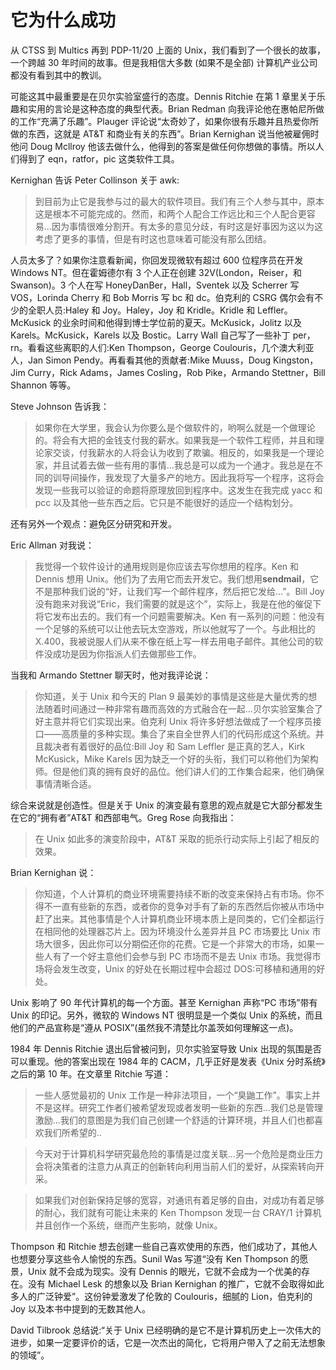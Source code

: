 # 它为什么成功

从 CTSS 到 Multics 再到 PDP-11/20 上面的 Unix，我们看到了一个很长的故事，一个跨越 30 年时间的故事。但是我相信大多数 (如果不是全部) 计算机产业公司都没有看到其中的教训。

可能这其中最重要是在贝尔实验室盛行的态度。Dennis Ritchie 在第 1 章里关于乐趣和实用的言论是这种态度的典型代表。Brian Redman 向我评论他在惠帕尼所做的工作“充满了乐趣”。Plauger 评论说“太奇妙了，如果你很有乐趣并且热爱你所做的东西，这就是 AT&T 和商业有关的东西”。Brian Kernighan 说当他被雇佣时他问 Doug Mcllroy 他该去做什么，他得到的答案是做任何你想做的事情。所以人们得到了 eqn，ratfor，pic 这类软件工具。

Kernighan 告诉 Peter Collinson 关于 awk:

> 到目前为止它是我参与过的最大的软件项目。我们有三个人参与其中，原本这是根本不可能完成的。然而，和两个人配合工作远比和三个人配合更容易...因为事情很难分割开。有太多的意见分歧，有时这是好事因为这以为这考虑了更多的事情，但是有时这也意味着可能没有那么团结。

人员太多了？如果你注意看新闻，你回发现微软有超过 600 位程序员在开发 Windows NT。但在霍姆德尔有 3 个人正在创建 32V(London，Reiser，和 Swanson)。3 个人在写 HoneyDanBer，Hall，Sventek 以及 Scherrer 写 VOS，Lorinda Cherry 和 Bob Morris 写 bc 和 dc。伯克利的 CSRG 偶尔会有不少的全职人员:Haley 和 Joy。Haley，Joy 和 Kridle。Kridle 和 Leffler。McKusick 的业余时间和他得到博士学位前的夏天。McKusick，Jolitz 以及 Karels。McKusick，Karels 以及 Bostic。Larry Wall 自己写了一些补丁 per，rn。看看这些离职的人们:Ken Thompson，George Coulouris，几个澳大利亚人，Jan Simon Pendy。再看看其他的贡献者:Mike Muuss，Doug Kingston，Jim Curry，Rick Adams，James Cosling，Rob Pike，Armando Stettner，Bill Shannon 等等。

Steve Johnson 告诉我：

> 如果你在大学里，我会认为你要么是个做软件的，哟啊么就是一个做理论的。将会有大把的金钱支付我的薪水。如果我是一个软件工程师，并且和理论家交谈，付我薪水的人将会认为收到了欺骗。相反的，如果我是一个理论家，并且试着去做一些有用的事情...我总是可以成为一个通才。我总是在不同的训导间操作，我发现了大量多产的地方。因此我将写一个程序，这将会发现一些我可以验证的命题将原理放回到程序中。这发生在我完成 yacc 和 pcc 以及其他一些东西之后。它只是不能很好的适应一个结构划分。

还有另外一个观点：避免区分研究和开发。

Eric Allman 对我说：

> 我觉得一个软件设计的通用规则是你应该去写你想用的程序。Ken 和 Dennis 想用 Unix。他们为了去用它而去开发它。我们想用**sendmail**，它不是那种我们说的“好，让我们写一个邮件程序，然后把它发给...”。Bill Joy 没有跑来对我说“Eric，我们需要的就是这个”，实际上，我是在他的催促下将它发布出去的。我们有一个问题需要解决。Ken 有一系列的问题：他没有一个足够的系统可以让他去玩太空游戏，所以他就写了一个。与此相比的 X.400，我被说服人们从来不像在纸上写一样去用电子邮件。其他公司的软件没成功是因为你指派人们去做那些工作。

当我和 Armando Stettner 聊天时，他对我评论说：

> 你知道，关于 Unix 和今天的 Plan 9 最美妙的事情是这些是大量优秀的想法随着时间通过一种非常有趣而高效的方式融合在一起...贝尔实验室集合了好主意并将它们实现出来。伯克利 Unix 将许多好想法做成了一个程序员接口——高质量的多种实现。集合了来自全世界人们的代码形成这个系统。并且裁决者有着很好的品位:Bill Joy 和 Sam Leffler 是正真的艺人，Kirk McKusick，Mike Karels 因为缺乏一个好的头衔，我们可以称他们为架构师。但是他们真的拥有良好的品位。他们讲人们的工作集合起来，他们确保事情清晰合适。

综合来说就是创造性。但是关于 Unix 的演变最有意思的观点就是它大部分都发生在它的“拥有者”AT&T 和西部电气。Greg Rose 向我指出：

> 在 Unix 如此多的演变阶段中，AT&T 采取的扼杀行动实际上引起了相反的效果。

Brian Kernighan 说：

> 你知道，个人计算机的商业环境需要持续不断的改变来保持占有市场。你不得不一直有些新的东西，或者你的竞争对手有了新的东西然后你被从市场中赶了出来。其他事情是个人计算机商业环境本质上是同类的，它们全都运行在相同他的处理器芯片上。因为环境没什么差异并且 PC 市场要比 Unix 市场大很多，因此你可以分期偿还你的花费。它是一个非常大的市场，如果一些人有了一个好主意他们会参与到 PC 市场而不是去 Unix 市场。我觉得市场将会发生改变，Unix 的好处在长期过程中会超过 DOS:可移植和通用的好处。

Unix 影响了 90 年代计算机的每一个方面。甚至 Kernighan 声称“PC 市场”带有 Unix 的印记。另外，微软的 Windows NT 很明显是一个类似 Unix 的系统，而且他们的产品宣称是“遵从 POSIX”(虽然我不清楚比尔盖茨如何理解这一点)。

1984 年 Dennis Ritchie 退出后曾被问到，贝尔实验室导致 Unix 出现的氛围是否可以重现。他的答案出现在 1984 年的 CACM，几乎正好是发表《Unix 分时系统》之后的第 10 年。在文章里 Ritchie 写道：

> 一些人感觉最初的 Unix 工作是一种非法项目，一个“臭鼬工作”。事实上并不是这样。研究工作者们被希望发现或者发明一些新的东西...我们总是管理激励...我们的意图是为我们自己创建一个舒适的计算环境，并且人们也都喜欢我们所希望的..

> 今天对于计算机科学研究最危险的事情是过度关联...另一个危险是商业压力会将决策者的注意力从真正的创新转向利用当前人们的爱好，从探索转向开采。

> 如果我们对创新保持足够的宽容，对通讯有着足够的自由，对成功有着足够的耐心，我们就有可能让未来的 Ken Thompson 发现一台 CRAY/1 计算机并且创作一个系统，继而产生影响，就像 Unix。

Thompson 和 Ritchie 想去创建一些自己喜欢使用的东西，他们成功了，其他人也想要分享这些令人愉悦的东西。Sunil Was 写道“没有 Ken Thompson 的愿景，Unix 就不会成为现实。没有 Dennis 的眼光，它就不会成为一个优美的存在。没有 Michael Lesk 的想象以及 Brian Kernighan 的推广，它就不会取得如此多人的广泛钟爱”。这份钟爱激发了伦敦的 Coulouris，细腻的 Lion，伯克利的 Joy 以及本书中提到的无数其他人。

David Tilbrook 总结说:“关于 Unix 已经明确的是它不是计算机历史上一次伟大的进步，如果一定要评价的话，它是一次杰出的简化，它将用户带入了之前无法想象的领域”。
